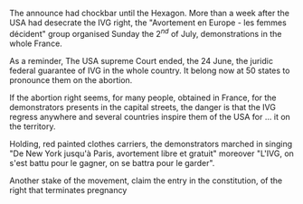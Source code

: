 The announce had chockbar until the Hexagon. More than a week after the USA had desecrate the IVG right, the "Avortement en Europe - les femmes décident" group organised Sunday the $2^{nd}$ of July, demonstrations in the whole France. 

As a reminder, The USA supreme Court ended, the 24 June, the juridic federal guarantee of IVG in the whole country. It belong now at 50 states to pronounce them on the abortion. 

If the abortion right seems, for many people, obtained in France, for the demonstrators presents in the capital streets, the danger is that the IVG regress anywhere and several countries inspire them of the USA for ... it on the territory. 

Holding, red painted clothes carriers, the demonstrators marched in singing "De New York jusqu'à Paris, avortement libre et gratuit" moreover "L'IVG, on s'est battu pour le gagner, on se battra pour le garder". 

Another stake of the movement, claim the entry in the constitution, of the right that terminates pregnancy